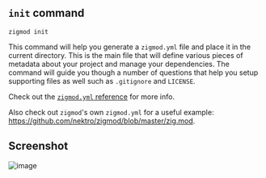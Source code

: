 ## `init` command
```
zigmod init
```

This command will help you generate a `zigmod.yml` file and place it in the current directory. This is the main file that will define various pieces of metadata about your project and manage your dependencies. The command will guide you though a number of questions that help you setup supporting files as well such as `.gitignore` and `LICENSE`.

Check out the [`zigmod.yml` reference](./../zig.mod.md) for more info.

Also check out `zigmod`'s own `zigmod.yml` for a useful example: https://github.com/nektro/zigmod/blob/master/zig.mod.

## Screenshot
![image](https://user-images.githubusercontent.com/5464072/148404704-1082fd05-00fc-40ee-8cb7-17b538db3827.png)
